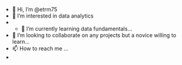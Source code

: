 - 👋 Hi, I’m @etrm75
- 👀 I’m interested in data analytics
- - 🌱 I’m currently learning data fundamentals...
- 💞️ I’m looking to collaborate on any projects but a novice willing to learn...
- 📫 How to reach me ...
- 

<!---
etrm75/etrm75 is a ✨ special ✨ repository because its `README.md` (this file) appears on your GitHub profile.
You can click the Preview link to take a look at your changes.
--->
